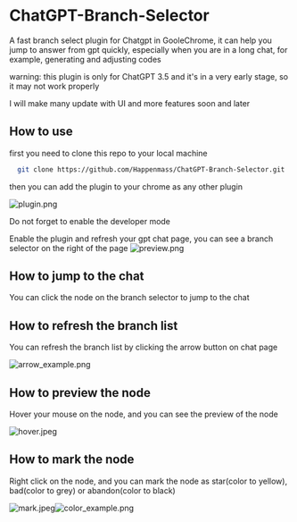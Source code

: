# ChatGPT-Branch-Selector
A fast branch select plugin for Chatgpt in GooleChrome, it can help you jump to answer from gpt quickly, especially when you are in a long chat, for example, generating and adjusting codes

warning: this plugin is only for ChatGPT 3.5 and it's in a very early stage, so it may not work properly

I will make many update with UI and more features soon and later
## How to use
first you need to clone this repo to your local machine

```bash
  git clone https://github.com/Happenmass/ChatGPT-Branch-Selector.git
```
then you can add the plugin to your chrome as any other plugin

![plugin.png](img%2Fplugin.png)

Do not forget to enable the developer mode

Enable the plugin and refresh your gpt chat page, you can see a branch selector on the right of the page
![preview.png](img%2Fpreview.png)

## How to jump to the chat 
You can click the node on the branch selector to jump to the chat

## How to refresh the branch list
You can refresh the branch list by clicking the arrow button on chat page

![arrow_example.png](img%2Farrow_example.png)

## How to preview the node

Hover your mouse on the node, and you can see the preview of the node

![hover.jpeg](img%2Fhover.jpeg)

## How to mark the node

Right click on the node, and you can mark the node as star(color to yellow), bad(color to grey) or abandon(color to black)

![mark.jpeg](img%2Fmark.jpeg)![color_example.png](img%2Fcolor_example.png)